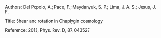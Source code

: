 Authors:   Del Popolo, A.; Pace, F.; Maydanyuk, S. P.; Lima, J. A. S.; Jesus, J. F.

Title:     Shear and rotation in Chaplygin cosmology

Reference: 2013, Phys. Rev. D, 87, 043527

